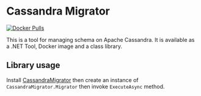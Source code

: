 # Cassandra Migrator
[![Docker Pulls](https://img.shields.io/docker/pulls/ultimicro/cassandra-migrator)](https://hub.docker.com/r/ultimicro/cassandra-migrator)

This is a tool for managing schema on Apache Cassandra. It is available as a .NET Tool, Docker image and a class library.

## Library usage

Install [CassandraMigrator](https://www.nuget.org/packages/CassandraMigrator/) then create an instance of `CassandraMigrator.Migrator` then invoke
`ExecuteAsync` method.
